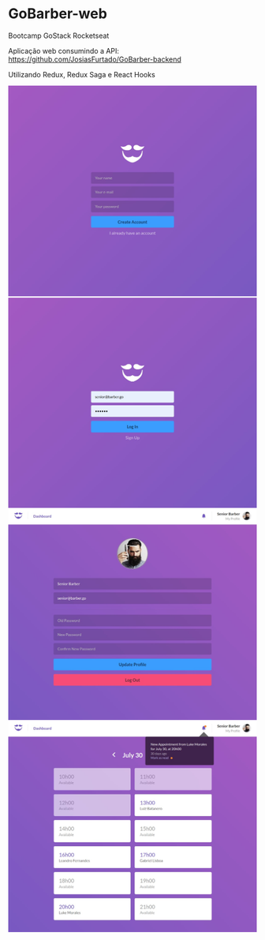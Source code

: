 # GoBarber-web
Bootcamp GoStack Rocketseat

Aplicação web consumindo a API: https://github.com/JosiasFurtado/GoBarber-backend

Utilizando Redux, Redux Saga e React Hooks

![](https://github.com/JosiasFurtado/GoBarber-web/blob/master/01.jpg)
![](https://github.com/JosiasFurtado/GoBarber-web/blob/master/02.jpg)
![](https://github.com/JosiasFurtado/GoBarber-web/blob/master/03.jpg)
![](https://github.com/JosiasFurtado/GoBarber-web/blob/master/04.jpg)
